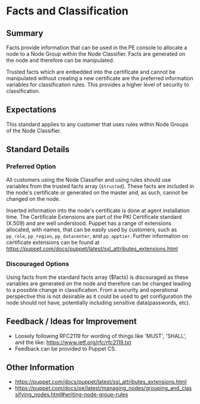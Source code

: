 # Facts and Classification

## Summary

Facts provide information that can be used in the PE console to allocate a node to a Node Group within the Node Classifier. Facts are generated on the node and therefore can be manipulated.

Trusted facts which are embedded into the certificate and cannot be manipulated without creating a new certificate are the preferred information variables for classification rules. This provides a higher level of security to classification.

## Expectations

This standard applies to any customer that uses rules within Node Groups of the Node Classifier.

## Standard Details

### Preferred Option

All customers using the Node Classifier and using rules should use variables from the trusted facts array (`$trusted`). These facts are included in the node's certificate or generated on the master and, as such, cannot be changed on the node.

Inserted information into the node's certificate is done at agent installation time. The Certificate Extensions are part of the PKI Certificate standard (X.509) and are well understood. Puppet has a range of extensions allocated, with names, that can be easily used by customers, such as `pp_role`, `pp_region`, `pp_datacenter`, and `pp_apptier`. Further information on certificate extensions can be found at https://puppet.com/docs/puppet/latest/ssl_attributes_extensions.html

### Discouraged Options

Using facts from the standard facts array ($facts) is discouraged as these variables are generated on the node and therefore can be changed leading to a possible change in classification. From a security and operational perspective this is not desirable as it could be used to get configuration the node should not have, potentially including sensitive data(passwords, etc).

## Feedback / Ideas for Improvement

* Loosely following RFC2119 for wording of things like 'MUST', 'SHALL', and the like: https://www.ietf.org/rfc/rfc2119.txt
* Feedback can be provided to Puppet CS.

## Other Information

* https://puppet.com/docs/puppet/latest/ssl_attributes_extensions.html
* https://puppet.com/docs/pe/latest/managing_nodes/grouping_and_classifying_nodes.html#writing-node-group-rules
